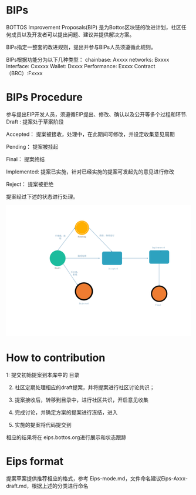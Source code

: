 # BIPs
BOTTOS Improvement Proposals(BIP) 是为Bottos区块链的改进计划，社区任何成员以及开发者可以提出问题、建议并提供解决方案。

BIPs指定一整套的改进规则，提出并参与BIPs人员须遵循此规则。

BIPs根据功能分为以下几种类型：
  chainbase: Axxxx
  networks: Bxxxx
  Interface: Cxxxxx
  Wallet: Dxxxx
  Performance: Exxxx
  Contract（BRC）:Fxxxx
 
# BIPs Procedure
  参与提出EIP开发人员，须遵循EIP提出、修改、确认以及公开等多个过程和环节. 
   Draft :    提案处于草案阶段
   
   Accepted： 提案被接收，处理中，在此期间可修改，并设定收集意见周期
   
   Pending：  提案被挂起
   
   Final：    提案终结
   
   Implemented: 提案已实施，针对已经实施的提案可发起先的意见进行修改
   
   Reject：   提案被拒绝
   
   提案经过下述的状态进行处理。
   
   
![](BIP.png)


# How to contribution

  1: 提交初始提案到本库中的<draft> 目录
  
  2. 社区定期处理相应的draft提案，并将提案进行社区讨论共识；
  
  3. 提案接收后，转移到<accepted>目录中，进行社区共识，开启意见收集
  
  4. 完成讨论，并确定方案的提案进行冻结，进入<final>
  
  5. 实施的提案将代码提交到<Implemented>
  
  相应的结果将在 eips.bottos.org进行展示和状态跟踪
  
# Eips format

   提案草案提供推荐相应的格式，参考 Eips-mode.md，文件命名建议Eips-Axxx-draft.md，根据上述的分类进行命名
  

  
  


  
  
